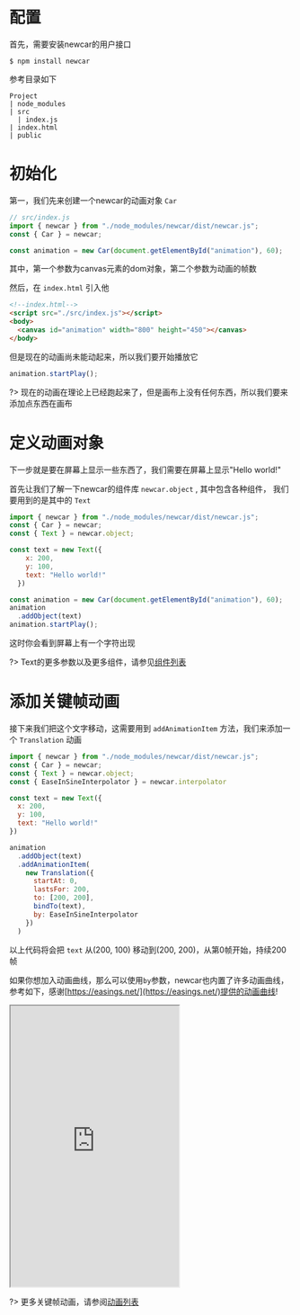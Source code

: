 # 配置
首先，需要安装newcar的用户接口
```shell
$ npm install newcar
```

参考目录如下
```
Project
| node_modules
| src
  | index.js
| index.html
| public
```

# 初始化
第一，我们先来创建一个newcar的动画对象 `Car`
```javascript
// src/index.js
import { newcar } from "./node_modules/newcar/dist/newcar.js";
const { Car } = newcar;

const animation = new Car(document.getElementById("animation"), 60);
```

其中，第一个参数为canvas元素的dom对象，第二个参数为动画的帧数

然后，在 `index.html` 引入他
```html
<!--index.html-->
<script src="./src/index.js"></script>
<body>
  <canvas id="animation" width="800" height="450"></canvas>
</body>
```

但是现在的动画尚未能动起来，所以我们要开始播放它

```javascript
animation.startPlay();
```

?> 现在的动画在理论上已经跑起来了，但是画布上没有任何东西，所以我们要来添加点东西在画布

# 定义动画对象

下一步就是要在屏幕上显示一些东西了，我们需要在屏幕上显示"Hello world!"

首先让我们了解一下newcar的组件库 `newcar.object` , 其中包含各种组件， 我们要用到的是其中的 `Text`

```javascript
import { newcar } from "./node_modules/newcar/dist/newcar.js";
const { Car } = newcar;
const { Text } = newcar.object;

const text = new Text({
    x: 200,
    y: 100,
    text: "Hello world!"
  })

const animation = new Car(document.getElementById("animation"), 60);
animation
  .addObject(text)
animation.startPlay();
```

这时你会看到屏幕上有一个字符出现

?> Text的更多参数以及更多组件，请参见[组件列表](/2.1.md)

# 添加关键帧动画

接下来我们把这个文字移动，这需要用到 `addAnimationItem` 方法，我们来添加一个 `Translation` 动画

```javascript
import { newcar } from "./node_modules/newcar/dist/newcar.js";
const { Car } = newcar;
const { Text } = newcar.object;
const { EaseInSineInterpolator } = newcar.interpolator

const text = new Text({
  x: 200,
  y: 100,
  text: "Hello world!"
})

animation
  .addObject(text)
  .addAnimationItem(
    new Translation({
      startAt: 0,
      lastsFor: 200,
      to: [200, 200],
      bindTo(text),
      by: EaseInSineInterpolator
    })
  )
```

以上代码将会把 `text` 从(200, 100) 移动到(200, 200)，从第0帧开始，持续200帧

如果你想加入动画曲线，那么可以使用`by`参数，newcar也内置了许多动画曲线，参考如下，感谢[https://easings.net/](https://easings.net/)提供的动画曲线!

<iframe height="500px" src="https://easings.net/"></iframe>

?> 更多关键帧动画，请参阅[动画列表](/3.1.md)


